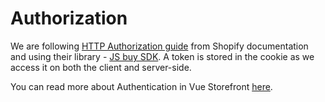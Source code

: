# Authorization

We are following [HTTP Authorization guide](https://shopify.dev/apps/auth) from Shopify documentation and using their library - [JS buy SDK](https://github.com/Shopify/js-buy-sdk). A token is stored in the cookie as we access it on both the client and server-side.

You can read more about Authentication in Vue Storefront [here](/guide/authentication.html).